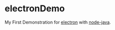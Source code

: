 # electronDemo
My First Demonstration for [electron](https://github.com/electron/electron) with [node-java](https://github.com/joeferner/node-java).
